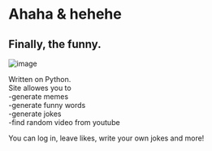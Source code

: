 # Ahaha & hehehe
## Finally, the funny.

![image](https://user-images.githubusercontent.com/82185066/162537630-2ecceaa2-fae9-4732-87f3-eabc0d79b1b5.png)

Written on Python.<br />
Site allowes you to<br />
  -generate memes<br />
  -generate funny words<br />
  -generate jokes<br />
  -find random video from youtube<br />
  
You can log in, leave likes, write your own jokes and more!

